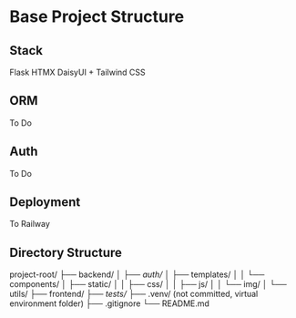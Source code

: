 # Base Project Structure

## Stack

Flask 
HTMX
DaisyUI + Tailwind CSS

## ORM

To Do

## Auth

To Do

## Deployment

To Railway 

## Directory Structure

project-root/
├── backend/
│   ├── *auth/*
│   ├── templates/
│   │   └── components/
│   ├── static/
│   │   ├── css/
│   │   ├── js/
│   │   └── img/
│   └── utils/
├── frontend/
├── *tests/*
├── .venv/ (not committed, virtual environment folder)
├── .gitignore
└── README.md